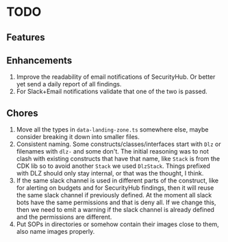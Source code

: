 # TODO

## Features


## Enhancements
1. Improve the readability of email notifications of SecurityHub. Or better yet send a daily report of all findings.
1. For Slack+Email notifications validate that one of the two is passed.

## Chores
1. Move all the types in `data-landing-zone.ts` somewhere else, maybe consider breaking it down into smaller files.
2. Consistent naming. Some constructs/classes/interfaces start with `Dlz` or filenames with `dlz-` and some don't.
The initial reasoning was to not clash with existing constructs that have that name, like `Stack` is from the CDK lib
so to avoid another `Stack` we used `DlzStack`. Things prefixed with DLZ should only stay internal, or that was the 
thought, I think.
3. If the same slack channel is used in different parts of the construct, like for alerting on budgets and for 
SecurityHub findings, then it will reuse the same slack channel if previously defined. At the moment all slack 
bots have the same permissions and that is deny all. If we change this, then we need to emit a warning if the slack
channel is already defined and the permissions are different.
4. Put SOPs in directories or somehow contain their images close to them, also name images properly.